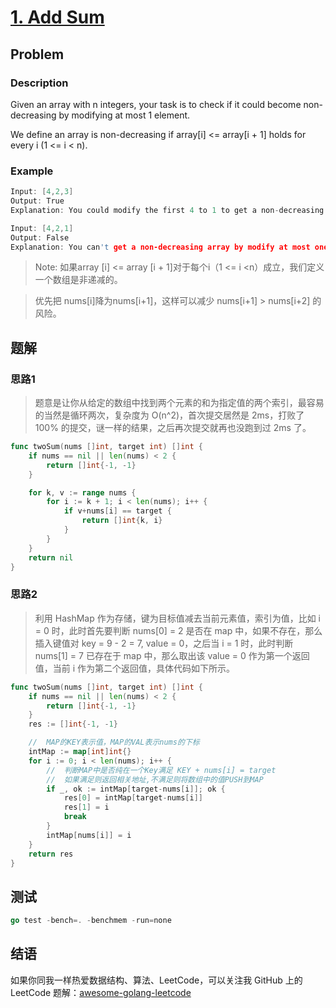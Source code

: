 # [1. Add Sum][title]

## Problem

### Description

Given an array with n integers, your task is to check if it could become non-decreasing by modifying at most 1 element.

We define an array is non-decreasing if array[i] <= array[i + 1] holds for every i (1 <= i < n).
### Example
```cpp
Input: [4,2,3]
Output: True
Explanation: You could modify the first 4 to 1 to get a non-decreasing array.

Input: [4,2,1]
Output: False
Explanation: You can't get a non-decreasing array by modify at most one element.
```
> Note: 如果array [i] <= array [i + 1]对于每个i（1 <= i <n）成立，我们定义一个数组是非递减的。

>优先把 nums[i]降为nums[i+1]，这样可以减少 nums[i+1] > nums[i+2] 的风险。

## 题解
### 思路1
>题意是让你从给定的数组中找到两个元素的和为指定值的两个索引，最容易的当然是循环两次，复杂度为 O(n^2)，首次提交居然是 2ms，打败了 100% 的提交，谜一样的结果，之后再次提交就再也没跑到过 2ms 了。
```go
func twoSum(nums []int, target int) []int {
	if nums == nil || len(nums) < 2 {
		return []int{-1, -1}
	}

	for k, v := range nums {
		for i := k + 1; i < len(nums); i++ {
			if v+nums[i] == target {
				return []int{k, i}
			}
		}
	}
	return nil
}
```

### 思路2
>利用 HashMap 作为存储，键为目标值减去当前元素值，索引为值，比如 i = 0 时，此时首先要判断 nums[0] = 2 是否在 map 中，如果不存在，那么插入键值对 key = 9 - 2 = 7, value = 0，之后当 i = 1 时，此时判断 nums[1] = 7 已存在于 map 中，那么取出该 value = 0 作为第一个返回值，当前 i 作为第二个返回值，具体代码如下所示。
```go
func twoSum(nums []int, target int) []int {
	if nums == nil || len(nums) < 2 {
		return []int{-1, -1}
	}
	res := []int{-1, -1}

	//	MAP的KEY表示值，MAP的VAL表示nums的下标
	intMap := map[int]int{}
	for i := 0; i < len(nums); i++ {
		//	判断MAP中是否纯在一个Key满足 KEY + nums[i] = target
		//	如果满足则返回相关地址,不满足则将数组中的值PUSH到MAP
		if _, ok := intMap[target-nums[i]]; ok {
			res[0] = intMap[target-nums[i]]
			res[1] = i
			break
		}
		intMap[nums[i]] = i
	}
	return res
}
```

## 测试
```go
go test -bench=. -benchmem -run=none
```


## 结语

如果你同我一样热爱数据结构、算法、LeetCode，可以关注我 GitHub 上的 LeetCode 题解：[awesome-golang-leetcode][me]

[title]: https://leetcode.com/problems/two-sum/description/
[me]: https://github.com/kylesliu/awesome-golang-leetcode
